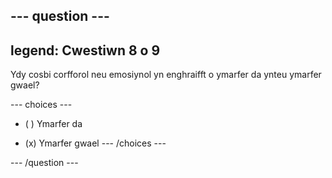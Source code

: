 --- question ---
---
legend: Cwestiwn 8 o 9
---

Ydy cosbi corfforol neu emosiynol yn enghraifft o ymarfer da ynteu ymarfer gwael?

--- choices ---
- ( ) Ymarfer da

- (x) Ymarfer gwael --- /choices ---

--- /question ---
